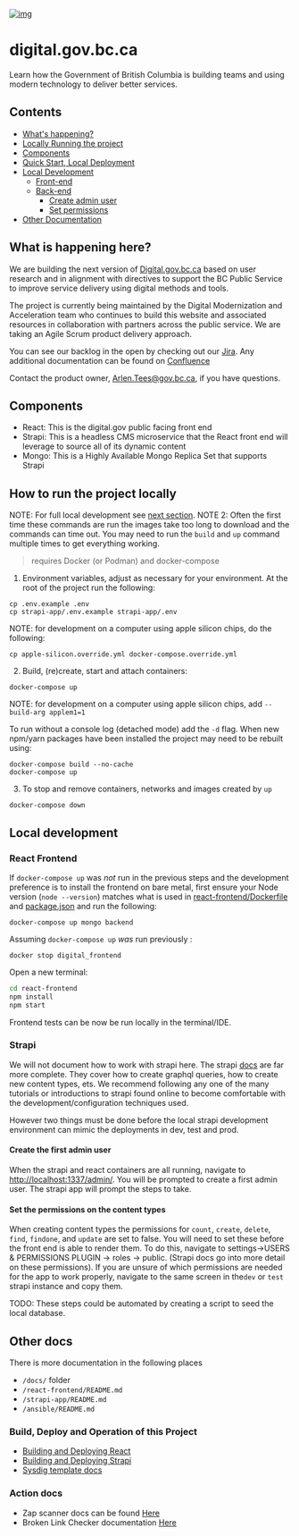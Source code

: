 [![img](https://img.shields.io/badge/Lifecycle-Maturing-007EC6)](https://github.com/bcgov/repomountie/blob/master/doc/lifecycle-badges.md)

# digital.gov.bc.ca
Learn how the Government of British Columbia is building teams and using modern technology to deliver better services.


## Contents
- [What's happening?](#what-is-happening-here)
- [Locally Running the project](#how-to-run-the-project-locally)
- [Components](#components)
- [Quick Start, Local Deployment](#how-to-run-the-project-locally)
- [Local Development](#local-development)
    - [Front-end](#react-frontend)
    - [Back-end](#strapi)
        - [Create admin user](#create-the-first-admin-user)
        - [Set permissions](#set-the-permissions-on-the-content-types)
- [Other Documentation](#other-docs)

## What is happening here?
We are building the next version of [Digital.gov.bc.ca](https://digital.gov.bc.ca/) based on user research and in alignment with directives to support the BC Public Service to improve service delivery using digital methods and tools.

The project is currently being maintained by the Digital Modernization and Acceleration team who continues to build this website and associated resources in collaboration with partners across the public service. We are taking an Agile Scrum product delivery approach.

You can see our backlog in the open by checking out our [Jira](https://bcdevex.atlassian.net/jira/software/c/projects/DIGIMOD/issues). Any additional documentation can be found on [Confluence](https://bcdevex.atlassian.net/wiki/spaces/CCP/pages/957415446/Modernization+Acceleration)

Contact the product owner, Arlen.Tees@gov.bc.ca, if you have questions.


## Components
- React: This is the digital.gov public facing front end
- Strapi: This is a headless CMS microservice that the React front end will leverage to source all of its dynamic content
- Mongo: This is a Highly Available Mongo Replica Set that supports Strapi

## How to run the project locally

NOTE: For full local development see [next section](#local-development).
NOTE 2: Often the first time these commands are run the images take too long to download and the commands can time out.  You may need to run the `build` and `up` command multiple times to get everything working.

> requires Docker (or Podman) and docker-compose
1. Environment variables, adjust as necessary for your environment. At the root of the project run the following:
```
cp .env.example .env
cp strapi-app/.env.example strapi-app/.env
```

NOTE: for development on a computer using apple silicon chips, do the following:
```
cp apple-silicon.override.yml docker-compose.override.yml
```

2. Build, (re)create, start and attach containers:

`docker-compose up`

NOTE: for development on a computer using apple silicon chips, add `--build-arg applem1=1`

To run without a console log (detached mode) add the `-d` flag. When new npm/yarn packages have been installed the project may need to be rebuilt using:

```
docker-compose build --no-cache
docker-compose up
```

3. To stop and remove containers, networks and images created by `up`

`docker-compose down`

## Local development

### React Frontend

If `docker-compose up` was *not* run in the previous steps and the development preference is to install the frontend on bare metal, first ensure your Node version (`node --version`) matches what is used in [react-frontend/Dockerfile](react-frontend/Dockerfile) and [package.json](./react-frontend/package.json) and run the following:

`docker-compose up mongo backend`

Assuming `docker-compose up` *was* run previously :

`docker stop digital_frontend`

Open a new terminal:

```bash
cd react-frontend
npm install
npm start
```

Frontend tests can be now be run locally in the terminal/IDE.

### Strapi

We will not document how to work with strapi here. The strapi [docs](https://docs.strapi.io/) are far more complete. They cover how to create graphql queries, how to create new content types, ets.  We recommend following any one of the many tutorials or introductions to strapi found online to become comfortable with the development/configuration techniques used.

However two things must be done before the local strapi development environment can mimic the deployments in dev, test and prod.

#### Create the first admin user

When the strapi and react containers are all running, navigate to [http://localhost:1337/admin/](http://localhost:1337/admin/).  You will be prompted to create a first admin user.  The strapi app will prompt the steps to take.

#### Set the permissions on the content types

When creating content types the permissions for `count`, `create`, `delete`, `find`, `findone`, and `update` are set to false.  You will need to set these before the front end is able to render them.  To do this, navigate to settings->USERS & PERMISSIONS PLUGIN -> roles -> public. (Strapi docs go into more detail on these permissions). If you are unsure of which permissions are needed for the app to work properly, navigate to the same screen in  the`dev` or `test` strapi instance and copy them.

TODO:  These steps could be automated by creating a script to seed the local database.

## Other docs

There is more documentation in the following places

- `/docs/` folder
- `/react-frontend/README.md`
- `/strapi-app/README.md`
- `/ansible/README.md`

### Build, Deploy and Operation of this Project

- [Building and Deploying React](./docs/react-frontend-startup.md)
- [Building and Deploying Strapi](./docs/strapi-startup.md)
- [Sysdig template docs](./openshift/templates/sysdig/Readme.md)

### Action docs

- Zap scanner docs can be found [Here](docs/zapScanning.md)
- Broken Link Checker documentation [Here](docs/BrokenLinkCheckerDocs.md)
